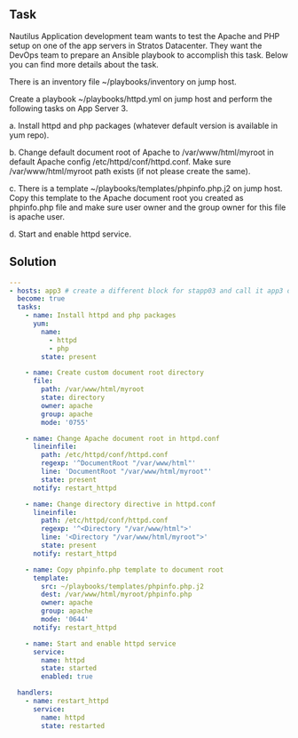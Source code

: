 ## Task

Nautilus Application development team wants to test the Apache and PHP setup on one of the app servers in Stratos Datacenter. They want the DevOps team to prepare an Ansible playbook to accomplish this task. Below you can find more details about the task.

There is an inventory file ~/playbooks/inventory on jump host.

Create a playbook ~/playbooks/httpd.yml on jump host and perform the following tasks on App Server 3.

a. Install httpd and php packages (whatever default version is available in yum repo).

b. Change default document root of Apache to /var/www/html/myroot in default Apache config /etc/httpd/conf/httpd.conf. Make sure /var/www/html/myroot path exists (if not please create the same).

c. There is a template ~/playbooks/templates/phpinfo.php.j2 on jump host. Copy this template to the Apache document root you created as phpinfo.php file and make sure user owner and the group owner for this file is apache user.

d. Start and enable httpd service.


## Solution

```yaml
---
- hosts: app3 # create a different block for stapp03 and call it app3 on the inventory file
  become: true
  tasks:
    - name: Install httpd and php packages
      yum:
        name:
          - httpd
          - php
        state: present

    - name: Create custom document root directory
      file:
        path: /var/www/html/myroot
        state: directory
        owner: apache
        group: apache
        mode: '0755'

    - name: Change Apache document root in httpd.conf
      lineinfile:
        path: /etc/httpd/conf/httpd.conf
        regexp: '^DocumentRoot "/var/www/html"'
        line: 'DocumentRoot "/var/www/html/myroot"'
        state: present
      notify: restart_httpd

    - name: Change directory directive in httpd.conf
      lineinfile:
        path: /etc/httpd/conf/httpd.conf
        regexp: '^<Directory "/var/www/html">'
        line: '<Directory "/var/www/html/myroot">'
        state: present
      notify: restart_httpd

    - name: Copy phpinfo.php template to document root
      template:
        src: ~/playbooks/templates/phpinfo.php.j2
        dest: /var/www/html/myroot/phpinfo.php
        owner: apache
        group: apache
        mode: '0644'
      notify: restart_httpd

    - name: Start and enable httpd service
      service:
        name: httpd
        state: started
        enabled: true

  handlers:
    - name: restart_httpd
      service:
        name: httpd
        state: restarted
```
